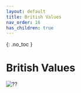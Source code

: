 ```yaml
---
layout: default
title: British Values
nav_order: 16
has_children: true
---
```


{: .no_toc }

# British Values

![??](../images/.jpg)

